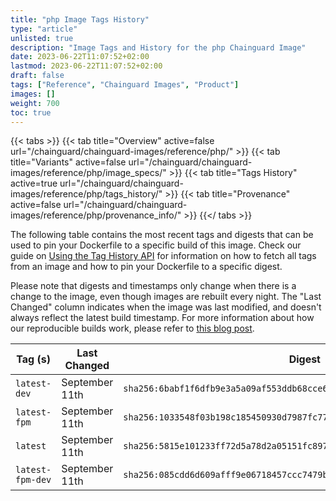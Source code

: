 ```yaml
---
title: "php Image Tags History"
type: "article"
unlisted: true
description: "Image Tags and History for the php Chainguard Image"
date: 2023-06-22T11:07:52+02:00
lastmod: 2023-06-22T11:07:52+02:00
draft: false
tags: ["Reference", "Chainguard Images", "Product"]
images: []
weight: 700
toc: true
---
```


{{< tabs >}}
{{< tab title="Overview" active=false url="/chainguard/chainguard-images/reference/php/" >}}
{{< tab title="Variants" active=false url="/chainguard/chainguard-images/reference/php/image_specs/" >}}
{{< tab title="Tags History" active=true url="/chainguard/chainguard-images/reference/php/tags_history/" >}}
{{< tab title="Provenance" active=false url="/chainguard/chainguard-images/reference/php/provenance_info/" >}}
{{</ tabs >}}

The following table contains the most recent tags and digests that can be used to pin your Dockerfile to a specific build of this image. Check our guide on [Using the Tag History API](/chainguard/chainguard-images/using-the-tag-history-api/) for information on how to fetch all tags from an image and how to pin your Dockerfile to a specific digest.

Please note that digests and timestamps only change when there is a change to the image, even though images are rebuilt every night. The "Last Changed" column indicates when the image was last modified, and doesn't always reflect the latest build timestamp. For more information about how our reproducible builds work, please refer to [this blog post](https://www.chainguard.dev/unchained/reproducing-chainguards-reproducible-image-builds).

| Tag (s)           | Last Changed   | Digest                                                                    |
|-------------------|----------------|---------------------------------------------------------------------------|
|  `latest-dev`     | September 11th | `sha256:6babf1f6dfb9e3a5a09af553ddb68cce694067bcd768755c936f75369de048a9` |
|  `latest-fpm`     | September 11th | `sha256:1033548f03b198c185450930d7987fc77645f8e8413ee6a28dd2eca625e1f59a` |
|  `latest`         | September 11th | `sha256:5815e101233ff72d5a78d2a05151fc89742159611f7c093e2ca63ad7597b48e6` |
|  `latest-fpm-dev` | September 11th | `sha256:085cdd6d609afff9e06718457ccc7479be58b28848874f6bb6f97460716aee8b` |

